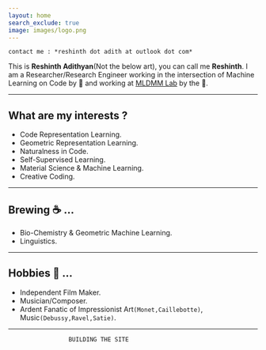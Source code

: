 ```yaml
---
layout: home
search_exclude: true
image: images/logo.png
---
```


    contact me : *reshinth dot adith at outlook dot com*

This is **Reshinth Adithyan**(Not the below art), you can call me **Reshinth**. I am a Researcher/Research Engineer working in the intersection of Machine Learning on Code by 🔆 and 
working at <a href="https://sites.google.com/view/mldmm-lab/home">MLDMM Lab</a> by the 🌌. 
  
___

## What are my interests ? 
- Code Representation Learning.   
- Geometric Representation Learning.   
- Naturalness in Code. 
- Self-Supervised Learning.
- Material Science & Machine Learning.
- Creative Coding.
___
## Brewing ☕ ...
- Bio-Chemistry & Geometric Machine Learning.
- Linguistics.
___
## Hobbies 🎵 ...
- Independent Film Maker.
- Musician/Composer.
- Ardent Fanatic of Impressionist Art`(Monet,Caillebotte)`, Music`(Debussy,Ravel,Satie)`.
___
                     BUILDING THE SITE